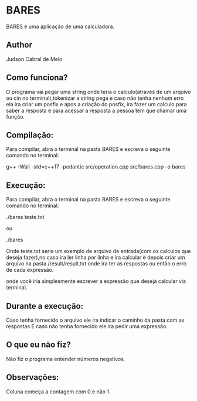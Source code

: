 # BARES

  BARES é uma aplicação de uma calculadora.
  
## Author

Judson Cabral de Melo

## Como funciona?

  O programa vai pegar uma string onde teria o calculo(através de um arquivo ou cin no terminal),tokenizar a string pega e caso não tenha nenhum erro ela ira criar um posfix e apos a criação do posfix, ira fazer um calculo para saber a resposta e para acessar a resposta a pessoa tem que chamar uma função.

## Compilação:

  Para compilar, abra o terminal na pasta BARES e escreva o seguinte comando no terminal:

g++ -Wall -std=c++17 -pedantic src/operation.cpp src/bares.cpp -o bares

## Execução:

  Para compilar, abra o terminal na pasta BARES e escreva o seguinte comando no terminal:

./bares teste.txt

ou 

./bares
  
  Onde teste.txt seria um exemplo de arquivo de entrada(com os calculos que deseja fazer),no caso ira ler linha por linha e ira calcular e depois criar um arquivo na pasta /result/result.txt onde ira ter as respostas ou então o erro de cada expressão.

onde você iria simplesmente escrever a expressão que deseja calcular via terminal.

## Durante a execução:

  Caso tenha fornecido o arquivo ele ira indicar o caminho da pasta com as respostas 
E caso não tenha fornecido ele ira pedir uma expressão.

## O que eu não fiz?

  Não fiz o programa entender números negativos.

## Observações:

  Coluna começa a contagem com 0 e não 1.
